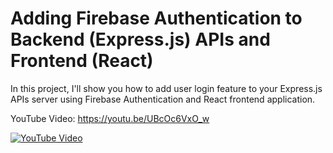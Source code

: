 # Adding Firebase Authentication to Backend (Express.js) APIs and Frontend (React)

In this project, I'll show you how to add user login feature to your Express.js APIs server using Firebase Authentication and React frontend application.

YouTube Video: https://youtu.be/UBcOc6VxO_w

[![YouTube Video](https://img.youtube.com/vi/UBcOc6VxO_w/0.jpg)](https://www.youtube.com/watch?v=UBcOc6VxO_w "Everything Is AWESOME")

